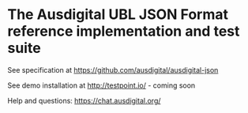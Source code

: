 # The Ausdigital UBL JSON Format reference implementation and test suite


See specification at https://github.com/ausdigital/ausdigital-json

See demo installation at http://testpoint.io/ - coming soon

Help and questions: https://chat.ausdigital.org/

